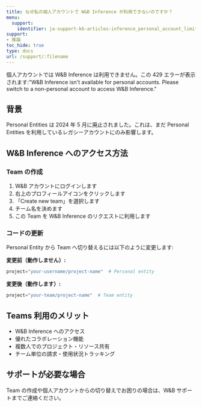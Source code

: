 ```yaml
---
title: なぜ私の個人アカウントで W&B Inference が利用できないのですか？
menu:
  support:
    identifier: ja-support-kb-articles-inference_personal_account_limitation
support:
- 推論
toc_hide: true
type: docs
url: /support/:filename
---
```


個人アカウントでは W&B Inference は利用できません。この 429 エラーが表示されます:"W&B Inference isn't available for personal accounts. Please switch to a non-personal account to access W&B Inference."

## 背景

Personal Entities は 2024 年 5 月に廃止されました。これは、まだ Personal Entities を利用しているレガシーアカウントにのみ影響します。

## W&B Inference へのアクセス方法

### Team の作成

1. W&B アカウントにログインします
2. 右上のプロフィールアイコンをクリックします
3. 「Create new team」を選択します
4. チーム名を決めます
5. この Team を W&B Inference のリクエストに利用します

### コードの更新

Personal Entity から Team へ切り替えるには以下のように変更します:

**変更前（動作しません）:**
```python
project="your-username/project-name"  # Personal entity
```

**変更後（動作します）:**
```python
project="your-team/project-name"  # Team entity
```

## Teams 利用のメリット

- W&B Inference へのアクセス
- 優れたコラボレーション機能
- 複数人でのプロジェクト・リソース共有
- チーム単位の請求・使用状況トラッキング

## サポートが必要な場合

Team の作成や個人アカウントからの切り替えでお困りの場合は、W&B サポートまでご連絡ください。